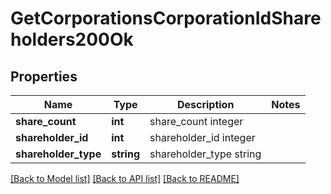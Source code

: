 # GetCorporationsCorporationIdShareholders200Ok

## Properties
Name | Type | Description | Notes
------------ | ------------- | ------------- | -------------
**share_count** | **int** | share_count integer | 
**shareholder_id** | **int** | shareholder_id integer | 
**shareholder_type** | **string** | shareholder_type string | 

[[Back to Model list]](../README.md#documentation-for-models) [[Back to API list]](../README.md#documentation-for-api-endpoints) [[Back to README]](../README.md)


